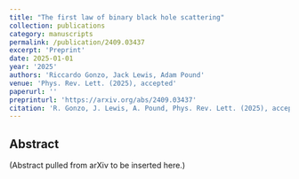 ```yaml
---
title: "The first law of binary black hole scattering"
collection: publications
category: manuscripts
permalink: /publication/2409.03437
excerpt: 'Preprint'
date: 2025-01-01
year: '2025'
authors: 'Riccardo Gonzo, Jack Lewis, Adam Pound'
venue: 'Phys. Rev. Lett. (2025), accepted'
paperurl: ''
preprinturl: 'https://arxiv.org/abs/2409.03437'
citation: 'R. Gonzo, J. Lewis, A. Pound, Phys. Rev. Lett. (2025), accepted.'
---
```


## Abstract
(Abstract pulled from arXiv to be inserted here.)
